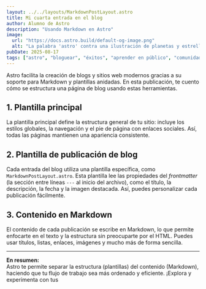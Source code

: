 ```yaml
---
layout: ../../layouts/MarkdownPostLayout.astro
title: Mi cuarta entrada en el blog
author: Alumno de Astro
description: "Usando Markdown en Astro"
image:
  url: "https://docs.astro.build/default-og-image.png"
  alt: "La palabra 'astro' contra una ilustración de planetas y estrellas."
pubDate: 2025-08-17
tags: ["astro", "bloguear", "éxitos", "aprender en público", "comunidad",  "contratiempos"]
---
```

Astro facilita la creación de blogs y sitios web modernos gracias a su soporte para Markdown y plantillas anidadas. En esta publicación, te cuento cómo se estructura una página de blog usando estas herramientas.

## 1. Plantilla principal

La plantilla principal define la estructura general de tu sitio: incluye los estilos globales, la navegación y el pie de página con enlaces sociales. Así, todas las páginas mantienen una apariencia consistente.

## 2. Plantilla de publicación de blog

Cada entrada del blog utiliza una plantilla específica, como `MarkdownPostLayout.astro`. Esta plantilla lee las propiedades del *frontmatter* (la sección entre líneas `---` al inicio del archivo), como el título, la descripción, la fecha y la imagen destacada. Así, puedes personalizar cada publicación fácilmente.

## 3. Contenido en Markdown

El contenido de cada publicación se escribe en Markdown, lo que permite enfocarte en el texto y la estructura sin preocuparte por el HTML. Puedes usar títulos, listas, enlaces, imágenes y mucho más de forma sencilla.

---

**En resumen:**  
Astro te permite separar la estructura (plantillas) del contenido (Markdown), haciendo que tu flujo de trabajo sea más ordenado y eficiente. ¡Explora y experimenta con tus
